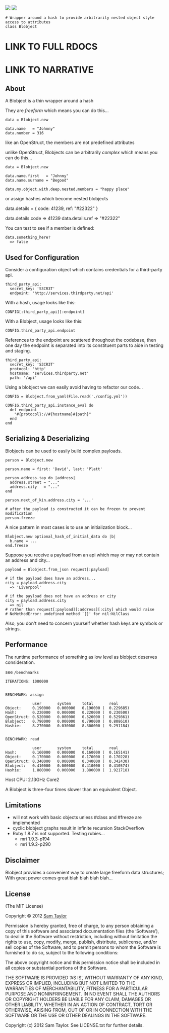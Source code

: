 ![](https://github.com/sjltaylor/blobject/raw/master/assets/blobject.png)
![](https://github.com/sjltaylor/blobject/raw/master/assets/blob_defn.png)

    # Wrapper around a hash to provide arbitrarily nested object style access to attributes 
    class Blobject


# LINK TO FULL RDOCS
# LINK TO NARRATIVE

## About

A Blobject is a thin wrapper around a hash

They are *freeform* which means you can do this...

    data = Blobject.new

    data.name   = "Johnny"
    data.number = 316

like an OpenStruct, the members are not predefined attributes

unlike OpenStruct, Blobjects can be arbitrarily *complex* which means you can do this...

    data = Blobject.new

    data.name.first   = "Johnny"
    data.name.surname = "Begood"

    data.my.object.with.deep.nested.members = "happy place"

or assign hashes which become nested blobjects

  data.details = { code: 41239, ref: "#22322" }

  data.details.code
    => 41239
  data.details.ref
    => "#22322"


You can test to see if a member is defined:

    data.something_here?
      => false



## Used for Configuration

Consider a configuration object which contains credentials for a third-party api.

    third_party_api:
      secret_key: 'S3CR3T'
      endpoint: 'http://services.thirdparty.net/api'

With a hash, usage looks like this:
    
    CONFIG[:third_party_api][:endpoint]

With a Blobject, usage looks like this:

    CONFIG.third_party_api.endpoint

References to the endpoint are scattered throughout the codebase, then one day the endpoint is separated into its constituent parts to aide in testing and staging.

    third_party_api:
      secret_key: 'S3CR3T'
      protocol: 'http'
      hostname: 'services.thirdparty.net'
      path: '/api'

Using a blobject we can easily avoid having to refactor our code...

    CONFIG = Blobject.from_yaml(File.read('./config.yml'))

    CONFIG.third_party_api.instance_eval do
      def endpoint
        "#{protocol}://#{hostname}#{path}"
      end
    end


## Serializing & Deserializing

Blobjects can be used to easily build complex payloads.

    person = Blobject.new

    person.name = first: 'David', last: 'Platt'
    
    person.address.tap do |address|
      address.street = "..."
      address.city   = "..."
    end

    person.next_of_kin.address.city = '...'

    # after the payload is constructed it can be frozen to prevent modification
    person.freeze

A nice pattern in most cases is to use an initialization block...

    Blobject.new optional_hash_of_initial_data do |b|
      b.name = ...
    end.freeze


Suppose you receive a payload from an api which may or may not contain an address and city...

    payload = Blobject.from_json request[:payload]

    # if the payload does have an address...
    city = payload.address.city
      => 'Liverpool'

    # if the payload does not have an address or city
    city = payload.address.city
      => nil
    # rather than request[:payload][:address][:city] which would raise
    # NoMethodError: undefined method `[]' for nil:NilClass


Also, you don't need to concern yourself whether hash keys are symbols or strings.



## Performance

The runtime performance of something as low level as blobject deserves consideration.

see `/benchmarks`

    ITERATIONS: 1000000


    BENCHMARK: assign

                user       system     total       real
    Object:     0.190000   0.000000   0.190000 (  0.229685)
    Hash:       0.220000   0.000000   0.220000 (  0.230500)
    OpenStruct: 0.520000   0.000000   0.520000 (  0.529861)
    Blobject:   0.790000   0.000000   0.790000 (  0.808610)
    Hashie:     8.270000   0.030000   8.300000 (  9.291184)


    BENCHMARK: read

                user       system     total       real
    Hash:       0.160000   0.000000   0.160000 (  0.165141)
    Object:     0.170000   0.000000   0.170000 (  0.170228)
    OpenStruct: 0.340000   0.000000   0.340000 (  0.342430)
    Blobject:   0.410000   0.000000   0.410000 (  0.410574)
    Hashie:     1.880000   0.000000   1.880000 (  1.921718)

Host CPU: 2.13GHz Core2

A Blobject is three-four times slower than an equivalent Object.


## Limitations

* will not work with basic objects unless #class and #freeze are implemented
* cyclic blobject graphs result in infinite recursion StackOverflow
* Ruby 1.8.7 is not supported. Testing rubies...
  * mri 1.9.3-p194
  * mri 1.9.2-p290


## Disclaimer

Blobject provides a convenient way to create large freeform data structures; With great power comes great blah blah blah blah...


## License

(The MIT License)

Copyright © 2012 [Sam Taylor](http://sjltaylor.com/)

Permission is hereby granted, free of charge, to any person obtaining a copy of this software and associated documentation files (the ‘Software’), to deal in the Software without restriction, including without limitation the rights to use, copy, modify, merge, publish, distribute, sublicense, and/or sell copies of the Software, and to permit persons to whom the Software is furnished to do so, subject to the following conditions:

The above copyright notice and this permission notice shall be included in all copies or substantial portions of the Software.

THE SOFTWARE IS PROVIDED ‘AS IS’, WITHOUT WARRANTY OF ANY KIND, EXPRESS OR IMPLIED, INCLUDING BUT NOT LIMITED TO THE WARRANTIES OF MERCHANTABILITY, FITNESS FOR A PARTICULAR PURPOSE AND NONINFRINGEMENT. IN NO EVENT SHALL THE AUTHORS OR COPYRIGHT HOLDERS BE LIABLE FOR ANY CLAIM, DAMAGES OR OTHER LIABILITY, WHETHER IN AN ACTION OF CONTRACT, TORT OR OTHERWISE, ARISING FROM, OUT OF OR IN CONNECTION WITH THE SOFTWARE OR THE USE OR OTHER DEALINGS IN THE SOFTWARE.

Copyright (c) 2012 Sam Taylor. See LICENSE.txt for
further details.
